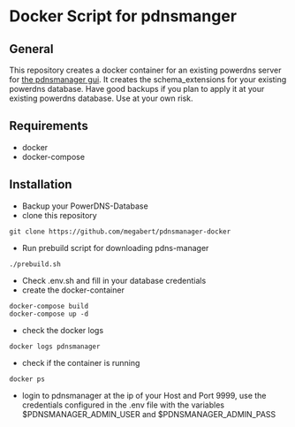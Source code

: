 # Docker Script for pdnsmanger

## General

This repository creates a docker container for an existing powerdns server for [the pdnsmanager gui](https://github.com/loewexy/pdnsmanager). It creates the schema_extensions for your
existing powerdns database. Have good backups if you plan to apply it at your existing powerdns database. Use at your
own risk.

## Requirements

- docker
- docker-compose

## Installation

- Backup your PowerDNS-Database
- clone this repository 

```git clone https://github.com/megabert/pdnsmanager-docker```

- Run prebuild script for downloading pdns-manager

```./prebuild.sh```

- Check .env.sh and fill in your database credentials
- create the docker-container 

```
docker-compose build
docker-compose up -d
```

- check the docker logs

```
docker logs pdnsmanager
```

- check if the container is running

```
docker ps
```

- login to pdnsmanager at the ip of your Host and Port 9999, use the credentials configured in the .env file with the variables $PDNSMANAGER_ADMIN_USER and $PDNSMANAGER_ADMIN_PASS

